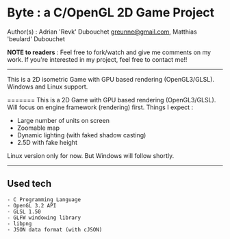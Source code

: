 Byte : a C/OpenGL 2D Game Project
=================================
Author(s) : Adrian 'Revk' Dubouchet <greunne@gmail.com>, Matthias 'beulard' Dubouchet 

**NOTE to readers** : Feel free to fork/watch and give me comments on my work. If you're interested in my project, feel free to contact me!!

----------



This is a 2D isometric Game with GPU based rendering (OpenGL3/GLSL). Windows and Linux support.


=======
This is a 2D Game with GPU based rendering (OpenGL3/GLSL).
Will focus on engine framework (rendering) first. Things I expect :

* Large number of units on screen
* Zoomable map
* Dynamic lighting (with faked shadow casting)
* 2.5D with fake height

Linux version only for now. But Windows will follow shortly.

----------
Used tech
----------
    - C Programming Language
    - OpenGL 3.2 API
    - GLSL 1.50 
    - GLFW windowing library
    - libpng
    - JSON data format (with cJSON)
